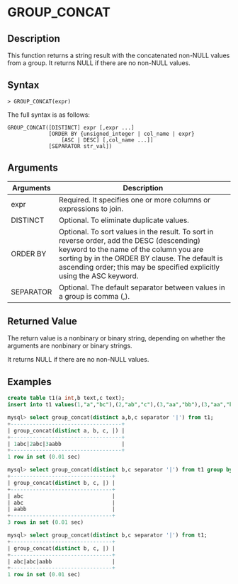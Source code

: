 # **GROUP_CONCAT**

## **Description**

This function returns a string result with the concatenated non-NULL values from a group. It returns NULL if there are no non-NULL values.

## **Syntax**

```
> GROUP_CONCAT(expr)
```

The full syntax is as follows:

```
GROUP_CONCAT([DISTINCT] expr [,expr ...]
             [ORDER BY {unsigned_integer | col_name | expr}
                 [ASC | DESC] [,col_name ...]]
             [SEPARATOR str_val])
```

## **Arguments**

|  Arguments   | Description  |
|  ----  | ----  |
| expr  | Required. It specifies one or more columns or expressions to join. |
| DISTINCT |Optional. To eliminate duplicate values.|
| ORDER BY | Optional. To sort values in the result. To sort in reverse order, add the DESC (descending) keyword to the name of the column you are sorting by in the ORDER BY clause. The default is ascending order; this may be specified explicitly using the ASC keyword. |
| SEPARATOR | Optional.  The default separator between values in a group is comma (,).|

## **Returned Value**

The return value is a nonbinary or binary string, depending on whether the arguments are nonbinary or binary strings.

It returns NULL if there are no non-NULL values.

## **Examples**

```sql
create table t1(a int,b text,c text);
insert into t1 values(1,"a","bc"),(2,"ab","c"),(3,"aa","bb"),(3,"aa","bb");

mysql> select group_concat(distinct a,b,c separator '|') from t1;
+-----------------------------------+
| group_concat(distinct a, b, c, |) |
+-----------------------------------+
| 1abc|2abc|3aabb                   |
+-----------------------------------+
1 row in set (0.01 sec)

mysql> select group_concat(distinct b,c separator '|') from t1 group by a;
+--------------------------------+
| group_concat(distinct b, c, |) |
+--------------------------------+
| abc                            |
| abc                            |
| aabb                           |
+--------------------------------+
3 rows in set (0.01 sec)

mysql> select group_concat(distinct b,c separator '|') from t1;
+--------------------------------+
| group_concat(distinct b, c, |) |
+--------------------------------+
| abc|abc|aabb                   |
+--------------------------------+
1 row in set (0.01 sec)
```
